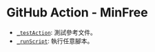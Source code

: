 GitHub Action - MinFree
=======

* [`_testAction`](./.github/workflows/_testAction.yml): 測試參考文件。
* [`_runScript`](./.github/workflows/_runScript.yml): 執行任意腳本。


